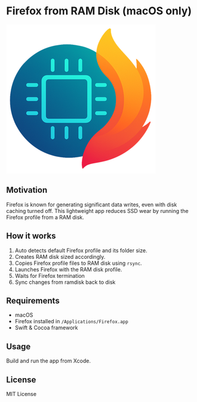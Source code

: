 # Firefox from RAM Disk (macOS only)

![app logo](./Firefox%20Ramdisk/fframdisk.png)

## Motivation

Firefox is known for generating significant data writes, even with disk caching turned off.
This lightweight app reduces SSD wear by running the Firefox profile from a RAM disk.

## How it works

1. Auto detects default Firefox profile and its folder size.
2. Creates RAM disk sized accordingly.
3. Copies Firefox profile files to RAM disk using `rsync`.
5. Launches Firefox with the RAM disk profile.
6. Waits for Firefox termination
7. Sync changes from ramdisk back to disk

## Requirements

- macOS
- Firefox installed in `/Applications/Firefox.app`
- Swift & Cocoa framework

## Usage

Build and run the app from Xcode.

## License

MIT License
